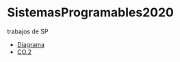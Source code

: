 # SistemasProgramables2020
trabajos de SP
* [Diagrama](https://github.com/AlejandroDiaz96/SistemasProgramables2020/blob/master/Pictures/Flujo.drawio.png)
* [CO.2](https://github.com/AlejandroDiaz96/SistemasProgramables2020/blob/master/CO.2_AlejandroDiazNavarro_Zerox.md)
